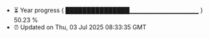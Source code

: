 - ⏳ Year progress { ███████████████▁▁▁▁▁▁▁▁▁▁▁▁▁▁▁ } 50.23 %
- ⏰ Updated on Thu, 03 Jul 2025 08:33:35 GMT

